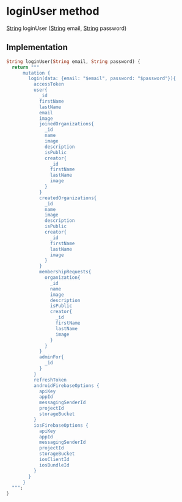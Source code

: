 


# loginUser method








[String](https://api.flutter.dev/flutter/dart-core/String-class.html) loginUser
([String](https://api.flutter.dev/flutter/dart-core/String-class.html) email, [String](https://api.flutter.dev/flutter/dart-core/String-class.html) password)








## Implementation

```dart
String loginUser(String email, String password) {
  return """
      mutation {
        login(data: {email: "$email", password: "$password"}){
          accessToken
          user{
            _id
            firstName
            lastName
            email
            image
            joinedOrganizations{
              _id
              name
              image
              description
              isPublic
              creator{
                _id
                firstName
                lastName
                image
              }
            }
            createdOrganizations{
              _id
              name
              image
              description
              isPublic
              creator{
                _id
                firstName
                lastName
                image
              }
            }
            membershipRequests{
              organization{
                _id
                name
                image
                description
                isPublic
                creator{
                  _id
                  firstName
                  lastName
                  image
                }
              }
            }
            adminFor{
              _id
            }
          }
          refreshToken
          androidFirebaseOptions {
            apiKey
            appId
            messagingSenderId
            projectId
            storageBucket
          }
          iosFirebaseOptions {
            apiKey
            appId
            messagingSenderId
            projectId
            storageBucket
            iosClientId
            iosBundleId
          }
        }
      }
  """;
}
```







